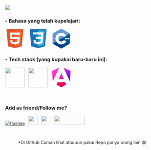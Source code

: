 <a href="https://git.io/typing-svg"><img src="https://readme-typing-svg.herokuapp.com?font=Tiny5&size=30&pause=2000&color=18F718&repeat=false&width=435&lines=%F0%9F%91%8B+Halo%2C+Aku+Aeroxflush" /></a>

### - Bahasa yang telah kupelajari:
<div>
  <img height="64" width="64" src="https://raw.githubusercontent.com/devicons/devicon/6910f0503efdd315c8f9b858234310c06e04d9c0/icons/html5/html5-original.svg" /> &nbsp;
  <img height="64" width="64" src="https://raw.githubusercontent.com/devicons/devicon/6910f0503efdd315c8f9b858234310c06e04d9c0/icons/css3/css3-original.svg" /> &nbsp;
  <img height="64" width="64" src="https://raw.githubusercontent.com/devicons/devicon/6910f0503efdd315c8f9b858234310c06e04d9c0/icons/cplusplus/cplusplus-original.svg" /> &nbsp;
</div>

### - Tech stack (yang kupakai baru-baru ini):
<p>
  <img height="64" width="64" src="https://github.com/devicons/devicon/raw/refs/tags/v2.16.0/icons/bootstrap/bootstrap-original.svg" /> &nbsp;
  <img height="64" width="64" src="https://raw.githubusercontent.com/devicons/devicon/refs/tags/v2.16.0/icons/visualstudio/visualstudio-plain.svg" /> &nbsp;
  <img height="64" width="64" src="https://raw.githubusercontent.com/devicons/devicon/refs/heads/master/icons/angular/angular-original.svg" />
</p>

&nbsp;
### Add as friend/Follow me?
<p>
  <a href="https://www.discordapp.com/users/574176914483445760" ><img height="30" width="30" src="https://discord.com/assets/3437c10597c1526c3dbd98c737c2bcae.svg" alt="flushae" ></a> &nbsp;
  <a href="https://steamcommunity.com/id/saucyrendang/" ><img height="30" width="30" src="https://static.wikia.nocookie.net/logopedia/images/5/56/Steam_Icon_2014.svg/revision/latest/scale-to-width-down/512?cb=20190826175003" ></a> &nbsp;
  <a href="https://open.spotify.com/user/31rti3haf32ud5p4xiwmmz7wwc3a" ><img height="30" width="30" src="https://www.freepnglogos.com/uploads/spotify-logo-png/file-spotify-logo-png-4.png"></a> &nbsp;
  <a href="https://www.reddit.com/user/Aeroxflush" ><img height="30" width="100" src="https://api.lingoapp.com/v4/assets/33F25062-745B-49E4-9BFD-AE61162A8745/preview?size=1232&asset_token=T8hp7M5Yqc1rJo93x3ZvfHBvUtEaYAW8sGB-LeaehNU&hash=c750fefcb91297c79eb4f4c0ec1639e472c8239e&p=complete" ></a>
</p>

&nbsp;
<p align="center">*Di Github Cuman lihat ataupun pakai Repo punya orang lain 😁</p>
